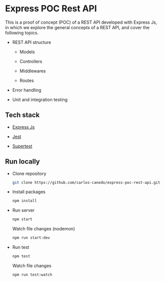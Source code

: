 # Express POC Rest API

This is a proof of concept (POC) of a REST API developed with Express Js, in which we explore the general concepts of a REST API, and cover the following topics.

- REST API structure

  - Models

  - Controllers

  - Middlewares

  - Routes

- Error handling

- Unit and integration testing

## Tech stack

- [Express Js](https://expressjs.com/)

- [Jest](https://jestjs.io/)

- [Supertest](https://www.npmjs.com/package/supertest)

## Run locally

- Clone repository

  ```sh
  git clone https://github.com/carlos-canedo/express-poc-rest-api.git
  ```

- Install packages

  ```sh
  npm install
  ```

- Run server

  ```sh
  npm start
  ```

  Watch file changes (nodemon)

  ```sh
  npm run start:dev
  ```

- Run test

  ```sh
  npm test
  ```

  Watch file changes

  ```sh
  npm run test:watch
  ```
